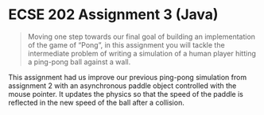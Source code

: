 # ECSE 202 Assignment 3 (Java)

> Moving one step towards our final goal of building an implementation of the game of “Pong”, in this assignment you will tackle the intermediate problem of writing a simulation of a human player hitting a ping-pong ball against a wall.

This assignment had us improve our previous ping-pong simulation from assignment 2 with an asynchronous paddle object controlled with the mouse pointer. It updates the physics so that the speed of the paddle is reflected in the new speed of the ball after a collision.
